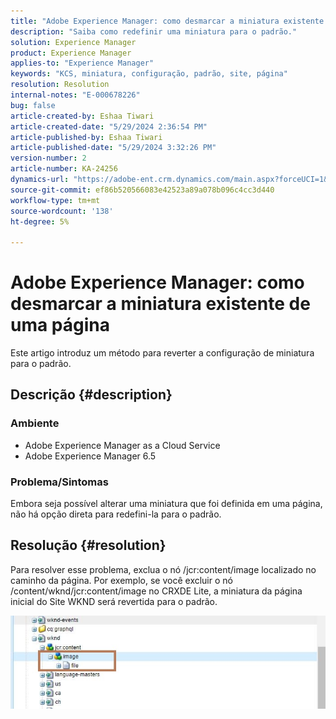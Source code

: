 ```yaml
---
title: "Adobe Experience Manager: como desmarcar a miniatura existente de uma página"
description: "Saiba como redefinir uma miniatura para o padrão."
solution: Experience Manager
product: Experience Manager
applies-to: "Experience Manager"
keywords: "KCS, miniatura, configuração, padrão, site, página"
resolution: Resolution
internal-notes: "E-000678226"
bug: false
article-created-by: Eshaa Tiwari
article-created-date: "5/29/2024 2:36:54 PM"
article-published-by: Eshaa Tiwari
article-published-date: "5/29/2024 3:32:26 PM"
version-number: 2
article-number: KA-24256
dynamics-url: "https://adobe-ent.crm.dynamics.com/main.aspx?forceUCI=1&pagetype=entityrecord&etn=knowledgearticle&id=27b8bddf-c81d-ef11-840b-6045bd026dc7"
source-git-commit: ef86b520566083e42523a89a078b096c4cc3d440
workflow-type: tm+mt
source-wordcount: '138'
ht-degree: 5%

---
```


# Adobe Experience Manager: como desmarcar a miniatura existente de uma página


Este artigo introduz um método para reverter a configuração de miniatura para o padrão.

## Descrição {#description}


### <b>Ambiente</b>

- Adobe Experience Manager as a Cloud Service
- Adobe Experience Manager 6.5


### Problema/Sintomas

Embora seja possível alterar uma miniatura que foi definida em uma página, não há opção direta para redefini-la para o padrão.


## Resolução {#resolution}


Para resolver esse problema, exclua o nó /jcr:content/image localizado no caminho da página. Por exemplo, se você excluir o nó /content/wknd/jcr:content/image no CRXDE Lite, a miniatura da página inicial do Site WKND será revertida para o padrão.

![](assets/7ba6cb6c-0e14-ef11-9f89-6045bd06eea5.png)
